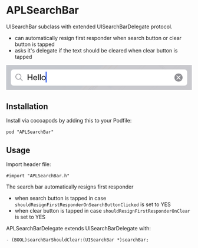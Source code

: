 APLSearchBar
=========

UISearchBar subclass with extended UISearchBarDelegate protocol.

* can automatically resign first responder when search button or clear button is tapped
* asks it's delegate if the text should be cleared when clear button is tapped

![iPhone Screenshot](screenshot.png)


## Installation
Install via cocoapods by adding this to your Podfile:

	pod "APLSearchBar"

## Usage
Import header file:

	#import "APLSearchBar.h"
	
The search bar automatically resigns first responder

* when search button is tapped in case `shouldResignFirstResponderOnSearchButtonClicked` is set to YES
* when clear button is tapped in case `shouldResignFirstResponderOnClear` is set to YES

APLSearchBarDelegate extends UISearchBarDelegate with:

	- (BOOL)searchBarShouldClear:(UISearchBar *)searchBar;

